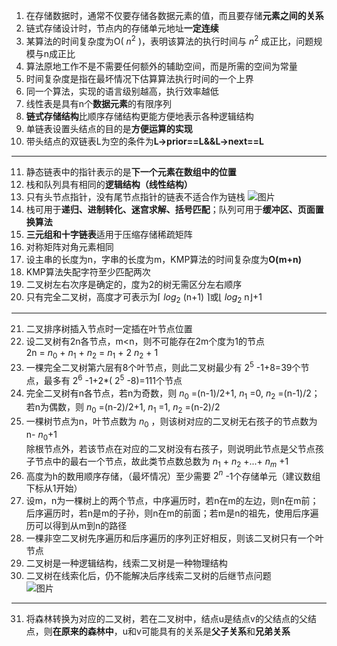1. 在存储数据时，通常不仅要存储各数据元素的值，而且要存储**元素之间的关系**
2. 链式存储设计时，节点内的存储单元地址**一定连续**
3. 某算法的时间复杂度为O( $n^{2}$ )，表明该算法的执行时间与 $n^{2}$ 成正比，问题规模与n成正比
4. 算法原地工作不是不需要任何额外的辅助空间，而是所需的空间为常量
5. 时间复杂度是指在最坏情况下估算算法执行时间的一个上界
6. 同一个算法，实现的语言级别越高，执行效率越低
7. 线性表是具有n个**数据元素**的有限序列
8. **链式存储结构**比顺序存储结构更能方便地表示各种逻辑结构
9. 单链表设置头结点的目的是**方便运算的实现**
10. 带头结点的双链表L为空的条件为**L->prior==L&&L->next==L**
***
11. 静态链表中的指针表示的是**下一个元素在数组中的位置**
12. 栈和队列具有相同的**逻辑结构（线性结构）**
13. 只有头节点指针，没有尾节点指针的链表不适合作为链栈
![图片](https://user-images.githubusercontent.com/89347557/200107416-368b3e94-1056-4c40-8508-1f1fbca4e2b7.png)
14. 栈可用于**递归、进制转化、迷宫求解、括号匹配**；队列可用于**缓冲区、页面置换算法**
15. **三元组和十字链表**适用于压缩存储稀疏矩阵
16. 对称矩阵对角元素相同
17. 设主串的长度为n，字串的长度为m，KMP算法的时间复杂度为**O(m+n)**
18. KMP算法失配字符至少匹配两次
19. 二叉树左右次序是确定的，度为2的树无需区分左右顺序
20. 只有完全二叉树，高度才可表示为⌈ $log_2$ (n+1) ⌉或⌊ $log_2$ n⌋+1
***
21. 二叉排序树插入节点时一定插在叶节点位置
22. 设二叉树有2n各节点，m<n，则不可能存在2m个度为1的节点  
    2n = $n_0$ + $n_1$ + $n_2$ = $n_1$ + 2 $n_2$ + 1
23. 一棵完全二叉树第六层有8个叶节点，则此二叉树最少有 $2^5$ -1+8=39个节点，最多有 $2^6$ -1+2*( $2^5$ -8)=111个节点
24. 完全二叉树有n各节点，若n为奇数，则 $n_0$ =(n-1)/2+1, $n_1$ =0, $n_2$ =(n-1)/2；若n为偶数，则 $n_0$ =(n-2)/2+1, $n_1$ =1, $n_2$ =(n-2)/2
25. 一棵树节点为n，叶节点数为 $n_0$ ，则该树对应的二叉树无右孩子的节点数为 n- $n_0$+1  
    除根节点外，若该节点在对应的二叉树没有右孩子，则说明此节点是父节点孩子节点中的最右一个节点，故此类节点数总数为 $n_1$ + $n_2$ +...+ $n_m$ +1 
26. 高度为h的数用顺序存储，（最坏情况）至少需要 $2^n$ -1个存储单元（建议数组下标从1开始）
27. 设m，n为一棵树上的两个节点，中序遍历时，若n在m的左边，则n在m前；后序遍历时，若n是m的子孙，则n在m的前面；若m是n的祖先，使用后序遍历可以得到从m到n的路径
28. 一棵非空二叉树先序遍历和后序遍历的序列正好相反，则该二叉树只有一个叶节点
29. 二叉树是一种逻辑结构，线索二叉树是一种物理结构
30. 二叉树在线索化后，仍不能解决后序线索二叉树的后继节点问题  
![图片](https://user-images.githubusercontent.com/89347557/200343589-72bff854-59d5-42f4-9a90-5094f9b50da2.png)
***
31.  将森林转换为对应的二叉树，若在二叉树中，结点u是结点v的父结点的父结点，则**在原来的森林中**，u和v可能具有的关系是**父子关系**和**兄弟关系**

